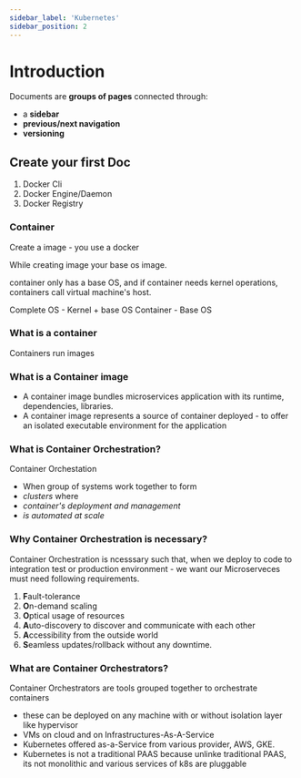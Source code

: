 ```yaml
---
sidebar_label: 'Kubernetes'
sidebar_position: 2
---
```


# Introduction  

Documents are **groups of pages** connected through:
- a **sidebar**
- **previous/next navigation**
- **versioning**

## Create your first Doc
1. Docker Cli
2. Docker Engine/Daemon
3. Docker Registry

### Container
Create a image - you use a docker

While creating image your base os image.

container only has a base OS, and if container needs kernel operations, containers call virtual machine's host.

Complete OS - Kernel + base OS
Container - Base OS

### What is a container
Containers run images

### What is a Container image
- A container image bundles microservices application with its runtime, dependencies, libraries.
- A container image represents a source of container deployed - to offer an isolated executable environment for the application


### What is Container Orchestration?
Container Orchestation 
  - When group of systems work together to form
  - _clusters_ where 
  - _container's deployment and management_
  - *is automated at scale*


### Why Container Orchestration is necessary?
Container Orchestration is ncesssary such that, when we deploy to code to integration test or production environment - we want our Microserveces must need following requirements. 
1. **F**ault-tolerance
2. **O**n-demand scaling
3. **O**ptical usage of resources
4. **A**uto-discovery to discover and communicate with each other
5. **A**ccessibility from the outside world
6. **S**eamless updates/rollback without any downtime.

### What are Container Orchestrators?
Container Orchestrators are tools grouped together to orchestrate containers
- these can be deployed on any machine with or without isolation layer like hypervisor
- VMs on cloud and on Infrastructures-As-A-Service 
- Kubernetes offered as-a-Service from various provider, AWS, GKE. 
- Kubernetes is not a traditional PAAS because unlinke traditional PAAS, its not monolithic and various services of k8s are pluggable
